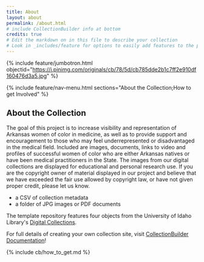 ```yaml
---
title: About
layout: about
permalink: /about.html
# include CollectionBuilder info at bottom
credits: true
# Edit the markdown on in this file to describe your collection
# Look in _includes/feature for options to easily add features to the page
---
```


{% include feature/jumbotron.html objectid="https://i.pinimg.com/originals/cb/78/5d/cb785dde2b1c7ff2e910df160476d3a5.jpg" %}

{% include feature/nav-menu.html sections="About the Collection;How to get Involved" %}

## About the Collection

The goal of this project is to increase visibility and representation of Arkansas women of color in medicine, as well as to provide support and encouragement to those who may feel underrepresented or disadvantaged in the medical field.  Included are images, documents, links to video and profiles of successful women of color who are either Arkansas natives or have been medical practitioners in the State.
The images from our digital collections are displayed for educational and personal research use. If you are the copyright owner of material displayed in our project and believe that we have exceeded the fair use allowed by copyright law, or have not given proper credit, please let us know.


- a CSV of collection metadata
- a folder of JPG images or PDF documents

The template repository features four objects from the University of Idaho Library's [Digital Collections](https://www.lib.uidaho.edu/digital). 

For full details of creating your own collection site, visit [CollectionBuilder Documentation](https://collectionbuilder.github.io/cb-docs/)!

<!-- IMPORTANT!!! DELETE this comment and the include below when you are finished editing this page for your collection. The include below introduces about page features. They will show up on your collection's about page until you delete it.  -->
{% include cb/how_to_get.md %} 
